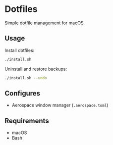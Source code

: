 # Dotfiles

Simple dotfile management for macOS.

## Usage

Install dotfiles:
```bash
./install.sh
```

Uninstall and restore backups:
```bash
./install.sh --undo
```

## Configures

- Aerospace window manager (`.aerospace.toml`)

## Requirements

- macOS
- Bash